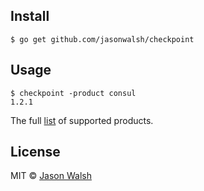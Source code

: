 ## Install

	$ go get github.com/jasonwalsh/checkpoint

## Usage

	$ checkpoint -product consul
	1.2.1

The full [list](https://github.com/jasonwalsh/checkpoint/blob/master/main.go#L18-L24) of supported products.

## License

MIT &copy; [Jason Walsh](https://github.com/jasonwalsh)
